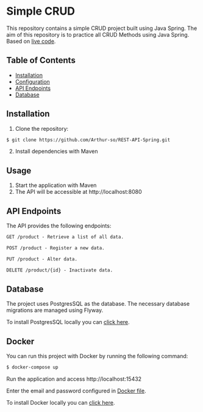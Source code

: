 # Simple CRUD
This repository contains a simple CRUD project built using Java Spring. The aim of this repository is to practice all CRUD Methods using Java Spring. Based on [live code](https://www.youtube.com/watch?v=tP6wtEaCnSI).

## Table of Contents

- [Installation](#installation)
- [Configuration](#configuration)
- [API Endpoints](#api-endpoints)
- [Database](#database)

## Installation

1. Clone the repository:

```bash
$ git clone https://github.com/Arthur-so/REST-API-Spring.git
```

2. Install dependencies with Maven

## Usage

1. Start the application with Maven
2. The API will be accessible at http://localhost:8080


## API Endpoints
The API provides the following endpoints:

```markdown
GET /product - Retrieve a list of all data.

POST /product - Register a new data.

PUT /product - Alter data.

DELETE /product/{id} - Inactivate data.
```

## Database
The project uses PostgresSQL as the database. The necessary database migrations are managed using Flyway.

To install PostgresSQL locally you can [click here](https://www.postgresql.org/download/).

## Docker

You can run this project with Docker by running the following command:


```bash
$ docker-compose up
```
Run the application and access http://localhost:15432

Enter the email and password configured in [Docker file](./docker-compose.yml).

To install Docker locally you can [click here](https://www.docker.com/products/docker-desktop/).
